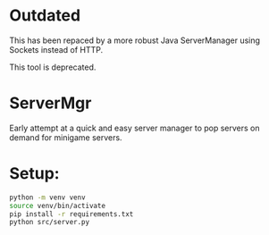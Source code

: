 # Outdated
This has been repaced by a more robust Java ServerManager using Sockets instead of HTTP.

This tool is deprecated.


# ServerMgr
Early attempt at a quick and easy server manager to pop servers on demand for minigame servers.

# Setup:
```bash
python -m venv venv
source venv/bin/activate
pip install -r requirements.txt
python src/server.py
```
